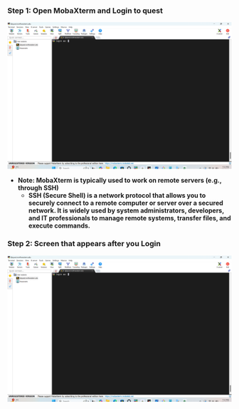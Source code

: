 ### Step 1: Open MobaXterm and Login to quest

![Login](https://raw.githubusercontent.com/mohamedsillahkanu/FE-2023-examples/main/Login.png)

- **Note: MobaXterm is typically used to work on remote servers (e.g., through SSH)**
    - **SSH (Secure Shell) is a network protocol that allows you to securely connect to a remote computer or server over a secured network. It is widely used by system administrators, developers, and IT professionals to manage remote systems, transfer files, and execute commands.**

### Step 2: Screen that appears after you Login

![Aftter_Login](https://raw.githubusercontent.com/mohamedsillahkanu/FE-2023-examples/main/login.png)




